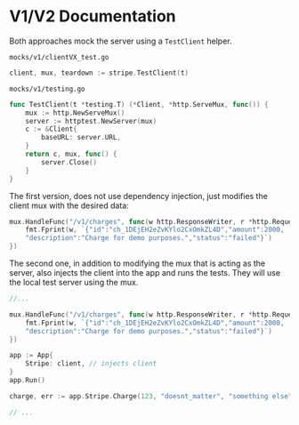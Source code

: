 # V1/V2 Documentation

Both approaches mock the server using a `TestClient` helper.

`mocks/v1/clientVX_test.go`

```go
client, mux, teardown := stripe.TestClient(t)
```

`mocks/v1/testing.go`

```go
func TestClient(t *testing.T) (*Client, *http.ServeMux, func()) {
    mux := http.NewServeMux()
    server := httptest.NewServer(mux)
    c := &Client{
        baseURL: server.URL,
    }
    return c, mux, func() {
        server.Close()
    }
}
```

The first version, does not use dependency injection, just modifies the client mux with the desired data:

```go
mux.HandleFunc("/v1/charges", func(w http.ResponseWriter, r *http.Request) {
    fmt.Fprint(w, `{"id":"ch_1DEjEH2eZvKYlo2CxOmkZL4D","amount":2000,
    "description":"Charge for demo purposes.","status":"failed"}`)
})
```

The second one, in addition to modifying the mux that is acting as the server, also injects the client into the app and runs the tests. They will use the local test server using the mux.

```go
//...

mux.HandleFunc("/v1/charges", func(w http.ResponseWriter, r *http.Request) {
    fmt.Fprint(w, `{"id":"ch_1DEjEH2eZvKYlo2CxOmkZL4D","amount":2000,
    "description":"Charge for demo purposes.","status":"failed"}`)
})

app := App{
    Stripe: client, // injects client
}
app.Run()

charge, err := app.Stripe.Charge(123, "doesnt_matter", "something else")

// ...
```
